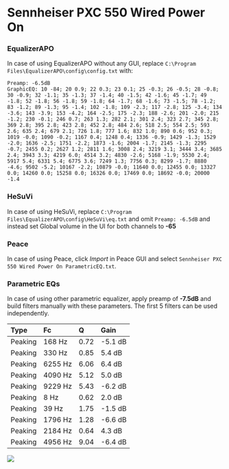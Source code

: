# Sennheiser PXC 550 Wired Power On

### EqualizerAPO
In case of using EqualizerAPO without any GUI, replace `C:\Program Files\EqualizerAPO\config\config.txt`
with:
```
Preamp: -6.5dB
GraphicEQ: 10 -84; 20 0.9; 22 0.3; 23 0.1; 25 -0.3; 26 -0.5; 28 -0.8; 30 -0.9; 32 -1.1; 35 -1.3; 37 -1.4; 40 -1.5; 42 -1.6; 45 -1.7; 49 -1.8; 52 -1.8; 56 -1.8; 59 -1.8; 64 -1.7; 68 -1.6; 73 -1.5; 78 -1.2; 83 -1.2; 89 -1.3; 95 -1.4; 102 -1.8; 109 -2.3; 117 -2.8; 125 -3.4; 134 -3.6; 143 -3.9; 153 -4.2; 164 -2.5; 175 -2.3; 188 -2.6; 201 -2.0; 215 -1.2; 230 -0.1; 246 0.7; 263 1.3; 282 2.1; 301 2.4; 323 2.7; 345 2.8; 369 2.8; 395 2.8; 423 2.8; 452 2.8; 484 2.6; 518 2.5; 554 2.5; 593 2.6; 635 2.4; 679 2.1; 726 1.8; 777 1.6; 832 1.0; 890 0.6; 952 0.3; 1019 -0.0; 1090 -0.2; 1167 0.4; 1248 0.4; 1336 -0.9; 1429 -1.3; 1529 -2.0; 1636 -2.5; 1751 -2.2; 1873 -1.6; 2004 -1.7; 2145 -1.3; 2295 -0.7; 2455 0.2; 2627 1.2; 2811 1.6; 3008 2.4; 3219 3.1; 3444 3.4; 3685 2.4; 3943 3.3; 4219 6.0; 4514 3.2; 4830 -2.6; 5168 -1.9; 5530 2.4; 5917 5.4; 6331 5.4; 6775 3.6; 7249 1.3; 7756 0.3; 8299 -1.7; 8880 -4.6; 9502 -5.2; 10167 -2.2; 10879 -0.0; 11640 0.0; 12455 0.0; 13327 0.0; 14260 0.0; 15258 0.0; 16326 0.0; 17469 0.0; 18692 -0.0; 20000 -1.4
```

### HeSuVi
In case of using HeSuVi, replace `C:\Program Files\EqualizerAPO\config\HeSuVi\eq.txt` and omit `Preamp:
-6.5dB` and instead set Global volume in the UI for both channels to **-65**

### Peace
In case of using Peace, click *Import* in Peace GUI and select `Sennheiser PXC 550 Wired Power On ParametricEQ.txt`.

### Parametric EQs
In case of using other parametric equalizer, apply preamp of **-7.5dB** and build filters manually with
these parameters. The first 5 filters can be used independently.

| Type    | Fc      |    Q | Gain    |
|:--------|:--------|:-----|:--------|
| Peaking | 168 Hz  | 0.72 | -5.1 dB |
| Peaking | 330 Hz  | 0.85 | 5.4 dB  |
| Peaking | 6255 Hz | 6.06 | 6.4 dB  |
| Peaking | 4090 Hz | 5.12 | 5.0 dB  |
| Peaking | 9229 Hz | 5.43 | -6.2 dB |
| Peaking | 8 Hz    | 0.62 | 2.0 dB  |
| Peaking | 39 Hz   | 1.75 | -1.5 dB |
| Peaking | 1796 Hz | 1.28 | -6.6 dB |
| Peaking | 2184 Hz | 0.64 | 4.3 dB  |
| Peaking | 4956 Hz | 9.04 | -6.4 dB |

![](https://raw.githubusercontent.com/jaakkopasanen/AutoEq/master/results/innerfidelity/sbaf-serious/Sennheiser%20PXC%20550%20Wired%20Power%20On/Sennheiser%20PXC%20550%20Wired%20Power%20On.png)